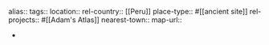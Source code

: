 alias::
tags::
location::
rel-country:: [[Peru]]
place-type:: #[[ancient site]] rel-projects:: #[[Adam's Atlas]]
nearest-town::
map-url::

-
